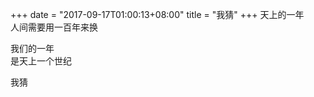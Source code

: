 +++
date = "2017-09-17T01:00:13+08:00"
title = "我猜"
+++
天上的一年  
人间需要用一百年来换  
  
我们的一年  
是天上一个世纪  
  
我猜  